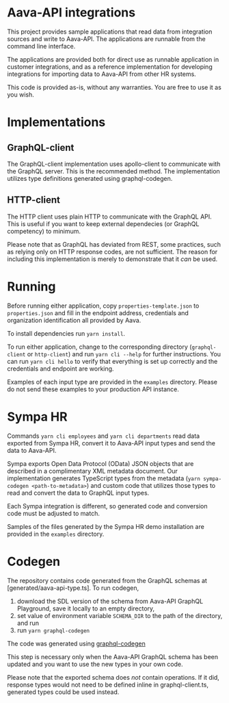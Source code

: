 # Aava-API integrations

This project provides sample applications that read data from integration sources and write to Aava-API.
The applications are runnable from the command line interface.

The applications are provided both for direct use as runnable application in customer integrations,
and as a reference implementation for developing integrations for importing data to Aava-API from other HR systems.

This code is provided as-is, without any warranties. You are free to use it as you wish.

# Implementations

## GraphQL-client

The GraphQL-client implementation uses apollo-client to communicate with the GraphQL server.
This is the recommended method.
The implementation utilizes type definitions generated using graphql-codegen.

## HTTP-client

The HTTP client uses plain HTTP to communicate with the GraphQL API. This is useful if you want to keep external dependecies
(or GraphQL competency) to minimum.

Please note that as GraphQL has deviated from REST, some practices, such as relying only on HTTP response codes, are not sufficient.
The reason for including this implementation is merely to demonstrate that it _can_ be used.

# Running

Before running either application, copy `properties-template.json` to `properties.json` and
fill in the endpoint address, credentials and organization identification all provided by Aava.

To install dependencies run `yarn install`.

To run either application, change to the corresponding directory (`graphql-client` or `http-client`) and run `yarn cli --help` for further instructions.
You can run `yarn cli hello` to verify that everything is set up correctly and the credentials and endpoint are working.

Examples of each input type are provided in the `examples` directory. Please do not send these examples to your production API instance.

# Sympa HR

Commands `yarn cli employees` and `yarn cli departments` read data exported from Sympa HR,
convert it to Aava-API input types and send the data to Aava-API.

Sympa exports Open Data Protocol (OData) JSON objects that are described in a complimentary XML metadata document.
Our implementation generates TypeScript types from the metadata (`yarn sympa-codegen <path-to-metadata>`) and
custom code that utilizes those types to read and convert the data to GraphQL input types.

Each Sympa integration is different, so generated code and conversion code must be adjusted to match.

Samples of the files generated by the Sympa HR demo installation are provided in the `examples` directory.

# Codegen

The repository contains code generated from the GraphQL schemas at [generated/aava-api-type.ts]. To run codegen,

1. download the SDL version of the schema from Aava-API GraphQL Playground, save it locally to an empty directory,
1. set value of environment variable `SCHEMA_DIR` to the path of the directory, and run
1. run `yarn graphql-codegen`

The code was generated using [graphql-codegen](https://graphql-code-generator.com/)

This step is necessary only when the Aava-API GraphQL schema has been updated and you want to use the new types in your own code.

Please note that the exported schema does _not_ contain operations.
If it did, response types would not need to be defined inline in graphql-client.ts, generated types could be used instead.
